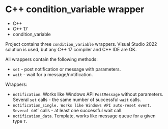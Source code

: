 # C++ condition_variable wrapper

- C++
- C++ 17
- condition_variable

Project contains three `condition_variable` wrappers. Visual Studio 2022 solution is used, but any C++ 17 compiler and C++ IDE are OK.

All wrappers contain the following methods:
- `set` - post notification or message with parameters.
- `wait` - wait for a message/notification.

Wrappers:

- `notification`. Works like Windows API `PostMessage` without parameters. Several `set` calls - the same number of successful `wait` calls.
- `notification_single. Works like Windows API auto-reset event. Several `set` calls - at least one successful wait call.
- `notification_data`. Template, works like message queue for a given type `T`.
